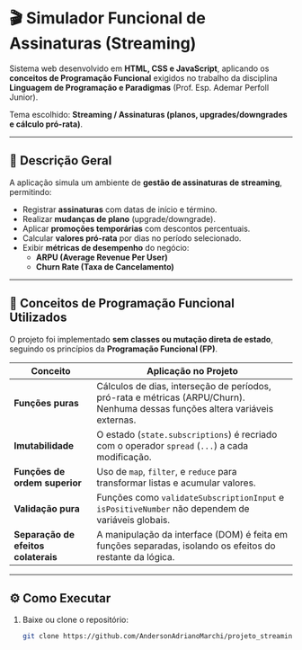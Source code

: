 # 🎬 Simulador Funcional de Assinaturas (Streaming)

Sistema web desenvolvido em **HTML, CSS e JavaScript**, aplicando os **conceitos de Programação Funcional** exigidos no trabalho da disciplina **Linguagem de Programação e Paradigmas** (Prof. Esp. Ademar Perfoll Junior).

Tema escolhido: **Streaming / Assinaturas (planos, upgrades/downgrades e cálculo pró-rata)**.

---

## 📘 Descrição Geral

A aplicação simula um ambiente de **gestão de assinaturas de streaming**, permitindo:

- Registrar **assinaturas** com datas de início e término.  
- Realizar **mudanças de plano** (upgrade/downgrade).  
- Aplicar **promoções temporárias** com descontos percentuais.  
- Calcular **valores pró-rata** por dias no período selecionado.  
- Exibir **métricas de desempenho** do negócio:
  - **ARPU (Average Revenue Per User)**
  - **Churn Rate (Taxa de Cancelamento)**

---

## 🧠 Conceitos de Programação Funcional Utilizados

O projeto foi implementado **sem classes ou mutação direta de estado**, seguindo os princípios da **Programação Funcional (FP)**.

| Conceito | Aplicação no Projeto |
|-----------|----------------------|
| **Funções puras** | Cálculos de dias, interseção de períodos, pró-rata e métricas (ARPU/Churn). Nenhuma dessas funções altera variáveis externas. |
| **Imutabilidade** | O estado (`state.subscriptions`) é recriado com o operador `spread` (`...`) a cada modificação. |
| **Funções de ordem superior** | Uso de `map`, `filter`, e `reduce` para transformar listas e acumular valores. |
| **Validação pura** | Funções como `validateSubscriptionInput` e `isPositiveNumber` não dependem de variáveis globais. |
| **Separação de efeitos colaterais** | A manipulação da interface (DOM) é feita em funções separadas, isolando os efeitos do restante da lógica. |


---

## ⚙️ Como Executar

1. Baixe ou clone o repositório:
   ```bash
   git clone https://github.com/AndersonAdrianoMarchi/projeto_streaming.git

